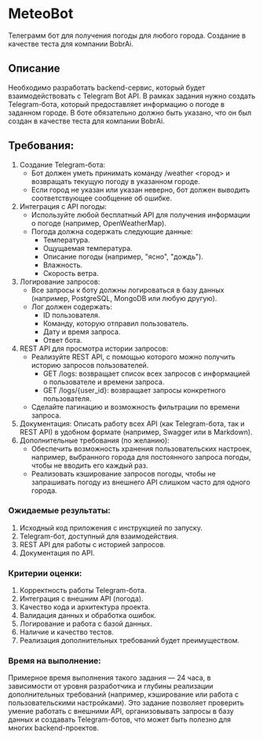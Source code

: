 # MeteoBot
Телеграмм бот для получения погоды для любого города.
Создание в качестве теста для компании BobrAi.

## Описание
Необходимо разработать backend-сервис, который будет взаимодействовать с 
Telegram Bot API. В рамках задания нужно создать Telegram-бота, который 
предоставляет информацию о погоде в заданном городе. В боте обязательно должно 
быть указано, что он был создан в качестве теста для компании BobrAi.

## Требования:
1. Создание Telegram-бота:
    - Бот должен уметь принимать команду /weather <город> и возвращать текущую 
погоду в указанном городе.
    - Если город не указан или указан неверно, бот должен выводить 
соответствующее сообщение об ошибке.
2. Интеграция с API погоды:
    - Используйте любой бесплатный API для получения информации о погоде 
(например, OpenWeatherMap).
    - Погода должна содержать следующие данные:
      - Температура.
      - Ощущаемая температура.
      - Описание погоды (например, "ясно", "дождь").
      - Влажность.
      - Скорость ветра.
3. Логирование запросов:
    - Все запросы к боту должны логироваться в базу данных (например, PostgreSQL,
MongoDB или любую другую).
    - Лог должен содержать:
      - ID пользователя.
      - Команду, которую отправил пользователь.
      - Дату и время запроса.
      - Ответ бота.
4. REST API для просмотра истории запросов:
    - Реализуйте REST API, с помощью которого можно получить историю запросов 
пользователей.
      - GET /logs: возвращает список всех запросов с информацией о пользователе 
и времени запроса.
      - GET /logs/{user_id}: возвращает запросы конкретного пользователя.
    - Сделайте пагинацию и возможность фильтрации по времени запроса.
5. Документация:
Описать работу всех API (как Telegram-бота, так и REST API) в удобном формате 
(например, Swagger или в Markdown).
6. Дополнительные требования (по желанию):
    - Обеспечить возможность хранения пользовательских настроек, например, 
выбранного города для постоянного запроса погоды, чтобы не вводить его каждый 
раз.
    - Реализовать кэширование запросов погоды, чтобы не запрашивать погоду из 
внешнего API слишком часто для одного города.

### Ожидаемые результаты:
1. Исходный код приложения с инструкцией по запуску.
2. Telegram-бот, доступный для взаимодействия.
3. REST API для работы с историей запросов.
4. Документация по API.

### Критерии оценки:
1. Корректность работы Telegram-бота.
2. Интеграция с внешним API (погода).
3. Качество кода и архитектура проекта.
4. Валидация данных и обработка ошибок.
5. Логирование и работа с базой данных.
6. Наличие и качество тестов.
7. Реализация дополнительных требований будет преимуществом.

### Время на выполнение:
Примерное время выполнения такого задания — 24 часа, в зависимости от уровня 
разработчика и глубины реализации дополнительных требований (например, 
кэширование или работа с пользовательскими настройками).
Это задание позволяет проверить умение работать с внешними API, организовывать 
запросы в базу данных и создавать Telegram-ботов, что может быть полезно для 
многих backend-проектов.
